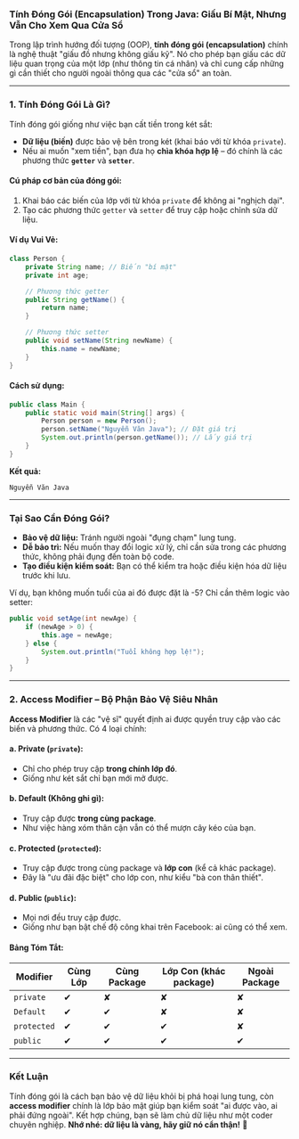 ### **Tính Đóng Gói (Encapsulation) Trong Java: Giấu Bí Mật, Nhưng Vẫn Cho Xem Qua Cửa Sổ**

Trong lập trình hướng đối tượng (OOP), **tính đóng gói (encapsulation)** chính là nghệ thuật "giấu đồ nhưng không giấu kỹ". Nó cho phép bạn giấu các dữ liệu quan trọng của một lớp (như thông tin cá nhân) và chỉ cung cấp những gì cần thiết cho người ngoài thông qua các "cửa sổ" an toàn.

---

### **1. Tính Đóng Gói Là Gì?**

Tính đóng gói giống như việc bạn cất tiền trong két sắt:
- **Dữ liệu (biến)** được bảo vệ bên trong két (khai báo với từ khóa `private`).
- Nếu ai muốn "xem tiền", bạn đưa họ **chìa khóa hợp lệ** – đó chính là các phương thức **`getter`** và **`setter`**.

#### **Cú pháp cơ bản của đóng gói:**
1. Khai báo các biến của lớp với từ khóa `private` để không ai "nghịch dại".
2. Tạo các phương thức `getter` và `setter` để truy cập hoặc chỉnh sửa dữ liệu.

#### **Ví dụ Vui Vẻ:**
```java
class Person {
    private String name; // Biến "bí mật"
    private int age;

    // Phương thức getter
    public String getName() {
        return name;
    }

    // Phương thức setter
    public void setName(String newName) {
        this.name = newName;
    }
}
```

#### **Cách sử dụng:**
```java
public class Main {
    public static void main(String[] args) {
        Person person = new Person();
        person.setName("Nguyễn Văn Java"); // Đặt giá trị
        System.out.println(person.getName()); // Lấy giá trị
    }
}
```
**Kết quả:**
```
Nguyễn Văn Java
```

---

### **Tại Sao Cần Đóng Gói?**

- **Bảo vệ dữ liệu:** Tránh người ngoài "đụng chạm" lung tung.
- **Dễ bảo trì:** Nếu muốn thay đổi logic xử lý, chỉ cần sửa trong các phương thức, không phải đụng đến toàn bộ code.
- **Tạo điều kiện kiểm soát:** Bạn có thể kiểm tra hoặc điều kiện hóa dữ liệu trước khi lưu.

Ví dụ, bạn không muốn tuổi của ai đó được đặt là -5? Chỉ cần thêm logic vào setter:
```java
public void setAge(int newAge) {
    if (newAge > 0) {
        this.age = newAge;
    } else {
        System.out.println("Tuổi không hợp lệ!");
    }
}
```

---

### **2. Access Modifier – Bộ Phận Bảo Vệ Siêu Nhân**

**Access Modifier** là các "vệ sĩ" quyết định ai được quyền truy cập vào các biến và phương thức. Có 4 loại chính:

#### **a. Private (`private`):**
- Chỉ cho phép truy cập **trong chính lớp đó**.
- Giống như két sắt chỉ bạn mới mở được.

#### **b. Default (Không ghi gì):**
- Truy cập được **trong cùng package**.
- Như việc hàng xóm thân cận vẫn có thể mượn cây kéo của bạn.

#### **c. Protected (`protected`):**
- Truy cập được trong cùng package và **lớp con** (kể cả khác package).
- Đây là "ưu đãi đặc biệt" cho lớp con, như kiểu "bà con thân thiết".

#### **d. Public (`public`):**
- Mọi nơi đều truy cập được.
- Giống như bạn bật chế độ công khai trên Facebook: ai cũng có thể xem.

#### **Bảng Tóm Tắt:**
| **Modifier** | **Cùng Lớp** | **Cùng Package** | **Lớp Con (khác package)** | **Ngoài Package** |
|--------------|--------------|------------------|----------------------------|-------------------|
| `private`    | ✔            | ✘                | ✘                          | ✘                 |
| `Default`    | ✔            | ✔                | ✘                          | ✘                 |
| `protected`  | ✔            | ✔                | ✔                          | ✘                 |
| `public`     | ✔            | ✔                | ✔                          | ✔                 |

---

### **Kết Luận**

Tính đóng gói là cách bạn bảo vệ dữ liệu khỏi bị phá hoại lung tung, còn **access modifier** chính là lớp bảo mật giúp bạn kiểm soát "ai được vào, ai phải đứng ngoài". Kết hợp chúng, bạn sẽ làm chủ dữ liệu như một coder chuyên nghiệp. **Nhớ nhé: dữ liệu là vàng, hãy giữ nó cẩn thận!** 🚀